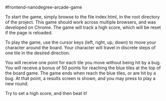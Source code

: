 #frontend-nanodegree-arcade-game

To start the game, simply browse to the file index.html, in the root directory of the project.  This game should work across multiple browsers, and was developed on Chrome.  The game will track a high score, which will be reset if the page is reloaded.

To play the game, use the cursor keys (left, right, up, down) to move your character around the board.  Your character will travel in discrete steps of one tile in the desired direction.

You will receive one point for each tile you move without being hit by a bug.  You will receive a bonus of 50 points for reaching the blue tiles at the top of the board game.  The game ends when reach the blue tiles, or are hit by a bug.  At that point, a results screen is shown, and you may press <space> to play a new round.

Try to set a high score, and then beat it!
